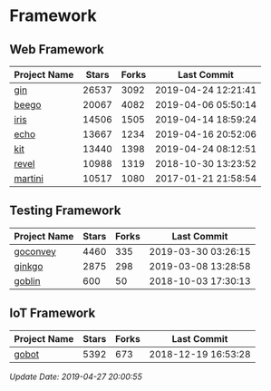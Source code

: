 # Framework

## Web Framework

| Project Name | Stars | Forks | Last Commit |
| ------------ | ----- | ----- | ----------- |
| [gin](https://github.com/gin-gonic/gin) | 26537 | 3092 | 2019-04-24 12:21:41 |
| [beego](https://github.com/astaxie/beego) | 20067 | 4082 | 2019-04-06 05:50:14 |
| [iris](https://github.com/kataras/iris) | 14506 | 1505 | 2019-04-14 18:59:24 |
| [echo](https://github.com/labstack/echo) | 13667 | 1234 | 2019-04-16 20:52:06 |
| [kit](https://github.com/go-kit/kit) | 13440 | 1398 | 2019-04-24 08:12:51 |
| [revel](https://github.com/revel/revel) | 10988 | 1319 | 2018-10-30 13:23:52 |
| [martini](https://github.com/go-martini/martini) | 10517 | 1080 | 2017-01-21 21:58:54 |

## Testing Framework

| Project Name | Stars | Forks | Last Commit |
| ------------ | ----- | ----- | ----------- |
| [goconvey](https://github.com/smartystreets/goconvey) | 4460 | 335 | 2019-03-30 03:26:15 |
| [ginkgo](https://github.com/onsi/ginkgo) | 2875 | 298 | 2019-03-08 13:28:58 |
| [goblin](https://github.com/franela/goblin) | 600 | 50 | 2018-10-03 17:30:13 |

## IoT Framework

| Project Name | Stars | Forks | Last Commit |
| ------------ | ----- | ----- | ----------- |
| [gobot](https://github.com/hybridgroup/gobot) | 5392 | 673 | 2018-12-19 16:53:28 |

*Update Date: 2019-04-27 20:00:55*